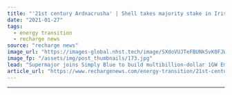 ```yaml
---
title: "'21st century Ardnacrusha' | Shell takes majority stake in Irish floating wind megaproject"
date: "2021-01-27"
tags: 
  - energy transition
  - recharge news
source: "recharge news"
image_url: "https://images-global.nhst.tech/image/SXdoVUJTeFBUNk5vK0FJWkd2VmhIZ01xbDhtTkpNSmhvN2ZMYi9Nc200Zz0=/nhst/binary/b4c29229a0ea99d2b5909bd7d9f9787f"
image_fp: "/assets/img/post_thumbnails/173.jpg"
lead: "Supermajor joins Simply Blue to build multibillion-dollar 1GW Emerald development near old gas fields in Celtic Sea, with first stage heading for consent early next year"
article_url: "https://www.rechargenews.com/energy-transition/21st-century-ardnacrusha-shell-takes-majority-stake-in-irish-floating-wind-megaproject/2-1-951435"
---
```


---
